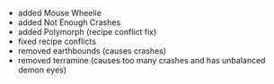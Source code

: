 - added Mouse Wheelie
- added Not Enough Crashes
- added Polymorph (recipe conflict fix)
- fixed recipe conflicts
- removed earthbounds (causes crashes)
- removed terramine (causes too many crashes and has unbalanced demon eyes)

